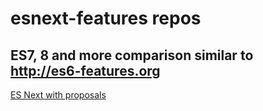 # esnext-features repos
ES7, 8 and more comparison similar to http://es6-features.org
-----
[ES Next with proposals](https://github.com/hemanth/es-next)
